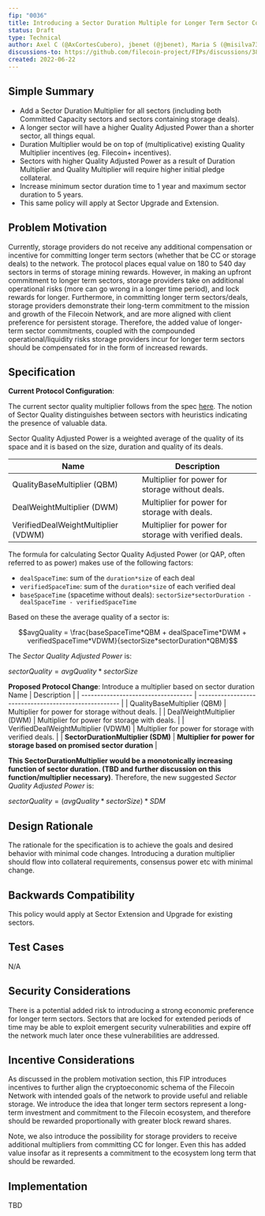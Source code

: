 ```yaml
---
fip: "0036"
title: Introducing a Sector Duration Multiple for Longer Term Sector Commitment 
status: Draft
type: Technical
author: Axel C (@AxCortesCubero), jbenet (@jbenet), Maria S (@misilva73), Molly M. (@momack2), Tom M. (@tmellan), Vik K. (@vkalghatgi), ZX @zixuanzh)
discussions-to: https://github.com/filecoin-project/FIPs/discussions/386
created: 2022-06-22
---
```


## Simple Summary
- Add a Sector Duration Multiplier for all sectors (including both Committed Capacity sectors and sectors containing storage deals).
- A longer sector will have a higher Quality Adjusted Power than a shorter sector, all things equal.
- Duration Multiplier would be on top of (multiplicative) existing Quality Multiplier incentives (eg. Filecoin+ incentives).
- Sectors with higher Quality Adjusted Power as a result of Duration Multiplier and Quality Multiplier will require higher initial pledge collateral.
- Increase minimum sector duration time to 1 year and maximum sector duration to 5 years.
- This same policy will apply at Sector Upgrade and Extension.

## Problem Motivation
Currently, storage providers do not receive any additional compensation or incentive for committing longer term sectors (whether that be CC or storage deals) to the network. The protocol places equal value on 180 to 540 day sectors in terms of storage mining rewards. However, in making an upfront commitment to longer term sectors, storage providers take on additional operational risks (more can go wrong in a longer time period), and lock rewards for longer. Furthermore, in committing longer term sectors/deals, storage providers demonstrate their long-term commitment to the mission and growth of the Filecoin Network, and are more aligned with client preference for persistent storage. Therefore, the added value of longer-term sector commitments, coupled with the compounded operational/liquidity risks storage providers incur for longer term sectors should be compensated for in the form of increased rewards. 

## Specification
**Current Protocol Configuration**: 

The current sector quality multiplier follows from the spec [here](https://github.com/filecoin-project/specs/blob/ad8af4cd3d56890504cbfd23e5766a279cbfa014/content/systems/filecoin_mining/sector/sector-quality/_index.md). The notion of Sector Quality distinguishes between sectors with heuristics indicating the presence of valuable data.

Sector Quality Adjusted Power is a weighted average of the quality of its space and it is based on the size, duration and quality of its deals.

 Name                                | Description                                           |
| ----------------------------------- | ----------------------------------------------------- |
| QualityBaseMultiplier (QBM)         | Multiplier for power for storage without deals.       |
| DealWeightMultiplier (DWM)          | Multiplier for power for storage with deals.          |
| VerifiedDealWeightMultiplier (VDWM) | Multiplier for power for storage with verified deals. |

The formula for calculating Sector Quality Adjusted Power (or QAP, often referred to as power) makes use of the following factors:

- `dealSpaceTime`: sum of the `duration*size` of each deal
- `verifiedSpaceTime`: sum of the `duration*size` of each verified deal
- `baseSpaceTime` (spacetime without deals): `sectorSize*sectorDuration - dealSpaceTime - verifiedSpaceTime`

Based on these the average quality of a sector is:

$$avgQuality = \frac{baseSpaceTime*QBM + dealSpaceTime*DWM + verifiedSpaceTime*VDWM}{sectorSize*sectorDuration*QBM}$$

The _Sector Quality Adjusted Power_ is:

$sectorQuality = avgQuality*sectorSize$

**Proposed Protocol Change**: 
Introduce a multiplier based on sector duration
 Name                                | Description                                           |
| ----------------------------------- | ----------------------------------------------------- |
| QualityBaseMultiplier (QBM)         | Multiplier for power for storage without deals.       |
| DealWeightMultiplier (DWM)          | Multiplier for power for storage with deals.          |
| VerifiedDealWeightMultiplier (VDWM) | Multiplier for power for storage with verified deals. |
| **SectorDurationMultiplier (SDM)** | **Multiplier for power for storage based on promised sector duration** |

**This SectorDurationMultiplier would be a monotonically increasing function of sector duration. (TBD and further discussion on this function/multiplier necessary)**.  Therefore, the new suggested *Sector Quality Adjusted Power* is: 

$sectorQuality = (avgQuality*sectorSize)*SDM$

## Design Rationale
The rationale for the specification is to achieve the goals and desired behavior with minimal code changes. Introducing a duration multiplier should flow into collateral requirements,  consensus power etc with minimal change. 

## Backwards Compatibility
This policy would apply at Sector Extension and Upgrade for existing sectors. 

## Test Cases
N/A

## Security Considerations
There is a potential added risk to introducing a strong economic preference for longer term sectors. Sectors that are locked for extended periods of time may be able to exploit emergent security vulnerabilities and expire off the network much later once these vulnerabilities are addressed. 

## Incentive Considerations
As discussed in the problem motivation section, this FIP introduces incentives to further align the cryptoeconomic schema of the Filecoin Network with intended goals of the network to provide useful and reliable storage. We introduce the idea that longer term sectors represent a long-term investment and commitment to the Filecoin ecosystem, and therefore should be rewarded proportionally with greater block reward shares.

Note, we also introduce the possibility for storage providers to receive additional multipliers from committing CC for longer. Even this has added value insofar as it represents a commitment to the ecosystem long term that should be rewarded. 

## Implementation
TBD 
